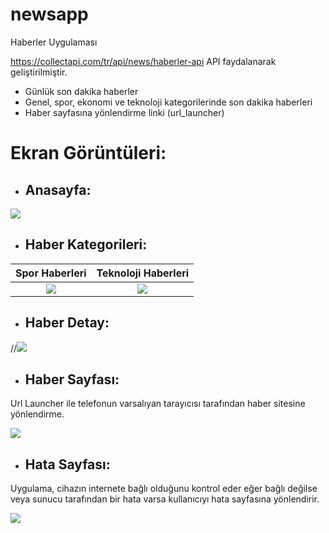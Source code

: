# newsapp

Haberler Uygulaması

https://collectapi.com/tr/api/news/haberler-api API faydalanarak geliştirilmiştir.

- Günlük son dakika haberler
- Genel, spor, ekonomi ve teknoloji kategorilerinde son dakika haberleri
- Haber sayfasına yönlendirme linki (url_launcher)

# Ekran Görüntüleri:

- ## Anasayfa:

![](https://www.linkpicture.com/q/1_97.png)

- ## Haber Kategorileri:

Spor Haberleri  |  Teknoloji Haberleri | 
:-------------------------:|:-------------------------:
![](https://www.linkpicture.com/q/2_104.png)  |  ![](https://www.linkpicture.com/q/3_49.png)

- ## Haber Detay:

//![](https://www.linkpicture.com/q/4_243.png)

- ## Haber Sayfası:

Url Launcher ile telefonun varsalıyan tarayıcısı tarafından haber sitesine yönlendirme.

![](https://www.linkpicture.com/q/5_184.png)

- ## Hata Sayfası:

Uygulama, cihazın internete bağlı olduğunu kontrol eder eğer bağlı değilse veya sunucu tarafından bir hata varsa kullanıcıyı hata sayfasına yönlendirir.

![](https://www.linkpicture.com/q/6_519.png)
